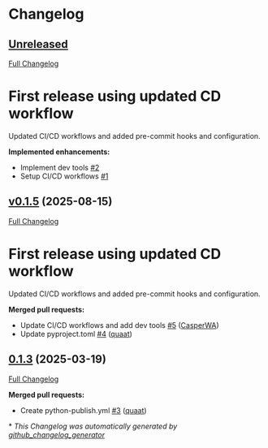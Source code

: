 # Changelog

## [Unreleased](https://github.com/SemanticMatter/mqttelemetry/tree/HEAD)

[Full Changelog](https://github.com/SemanticMatter/mqttelemetry/compare/v0.1.5...HEAD)

# First release using updated CD workflow

Updated CI/CD workflows and added pre-commit hooks and configuration.

**Implemented enhancements:**

- Implement dev tools [\#2](https://github.com/SemanticMatter/mqttelemetry/issues/2)
- Setup CI/CD workflows [\#1](https://github.com/SemanticMatter/mqttelemetry/issues/1)

## [v0.1.5](https://github.com/SemanticMatter/mqttelemetry/tree/v0.1.5) (2025-08-15)

[Full Changelog](https://github.com/SemanticMatter/mqttelemetry/compare/0.1.3...v0.1.5)

# First release using updated CD workflow

Updated CI/CD workflows and added pre-commit hooks and configuration.

**Merged pull requests:**

- Update CI/CD workflows and add dev tools [\#5](https://github.com/SemanticMatter/mqttelemetry/pull/5) ([CasperWA](https://github.com/CasperWA))
- Update pyproject.toml [\#4](https://github.com/SemanticMatter/mqttelemetry/pull/4) ([quaat](https://github.com/quaat))

## [0.1.3](https://github.com/SemanticMatter/mqttelemetry/tree/0.1.3) (2025-03-19)

[Full Changelog](https://github.com/SemanticMatter/mqttelemetry/compare/ba8cf504814a9412c404651d98bfe5176c8528f9...0.1.3)

**Merged pull requests:**

- Create python-publish.yml [\#3](https://github.com/SemanticMatter/mqttelemetry/pull/3) ([quaat](https://github.com/quaat))



\* *This Changelog was automatically generated by [github_changelog_generator](https://github.com/github-changelog-generator/github-changelog-generator)*
